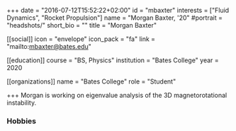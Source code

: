 +++
date = "2016-07-12T15:52:22+02:00"
id = "mbaxter"
interests = ["Fluid Dynamics", "Rocket Propulsion"]
name = "Morgan Baxter, '20"
#portrait = "headshots/"
short_bio = ""
title = "Morgan Baxter"

[[social]]
    icon = "envelope"
    icon_pack = "fa"
    link = "mailto:mbaxter@bates.edu"

[[education]]
    course = "BS, Physics"
    institution = "Bates College"
    year = 2020

[[organizations]]
    name = "Bates College"
    role = "Student"

+++ 
Morgan is working on eigenvalue analysis of the 3D magnetorotational instability.

### Hobbies

